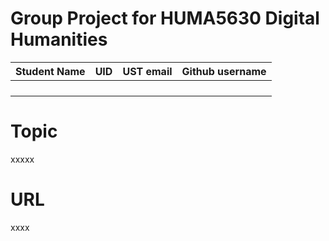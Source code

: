 # Group Project for HUMA5630 Digital Humanities

| Student Name | UID | UST email | Github username |
| ------------ | --- | --------- | --------------- |
|              |     |           |                 |
|              |     |           |                 |
|              |     |           |                 |
|              |     |           |                 |

# Topic
xxxxx

# URL
xxxx
